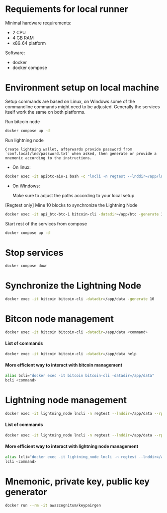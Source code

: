 # Requiements for local runner

Minimal hardware requirements:

- 2 CPU
- 4 GB RAM
- x86_64 platform

Software:

- docker
- docker compose

# Environment setup on local machine

Setup commands are based on Linux, on Windows some of the commandline commands might need to be adjusted. Generally the services itself work the same on both platforms.

Run bitcoin node

```bash
docker compose up -d
```

Run lightning node

    Create lightning wallet, afterwards provide password from `conf.local/lnd/password.txt` when asked, then generate or provide a mnemonic according to the instructions.

- On linux:

```bash
docker exec -it apibtc-aio-1 bash -c "lncli -n regtest --lnddir=/app/lnd --rpcserver=localhost:11009 create && pkill lnd"
```

- On Windows:

    Make sure to adjust the paths according to your local setup.


[Regtest only] Mine 10 blocks to synchronize the Lightning Node

```bash
docker exec -it api_btc-btc-1 bitcoin-cli -datadir=/app/btc -generate 10
```


Start rest of the services from compose

```bash
docker compose up -d
```

# Stop services

```bash
docker compose down
```

# Synchronize the Lightning Node

```bash
docker exec -it bitcoin bitcoin-cli -datadir=/app/data -generate 10
```

# Bitcon node management

```bash
docker exec -it bitcoin bitcoin-cli -datadir=/app/data <command>
```

#### List of commands

```bash
docker exec -it bitcoin bitcoin-cli -datadir=/app/data help
```

#### More efficient way to interact with bitcoin management

```bash
alias bcli="docker exec -it bitcoin bitcoin-cli -datadir=/app/data"
bcli <command>
```


# Lightning node management

```bash
docker exec -it lightning_node lncli -n regtest --lnddir=/app/data --rpcserver=localhost:11009 <command>
```

#### List of commands

```bash
docker exec -it lightning_node lncli -n regtest --lnddir=/app/data --rpcserver=localhost:11009 help
```

#### More efficient way to interact with lightning node management

```bash
alias lcli="docker exec -it lightning_node lncli -n regtest --lnddir=/app/data --rpcserver=localhost:11009"
lcli <command>
```

# Mnemonic, private key, public key generator

```bash
docker run --rm -it awazcognitum/keypairgen
```
